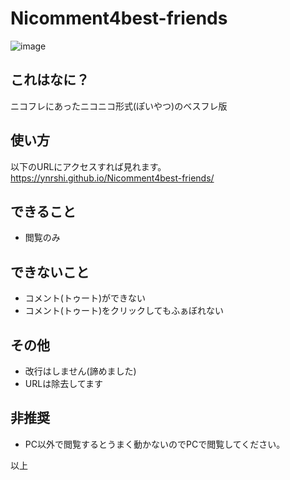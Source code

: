 # Nicomment4best-friends
![image](https://user-images.githubusercontent.com/44921082/92740541-c736a280-f3b8-11ea-9f63-a98acf45deec.png)

## これはなに？
ニコフレにあったニコニコ形式(ぽいやつ)のベスフレ版

## 使い方
以下のURLにアクセスすれば見れます。  
https://ynrshi.github.io/Nicomment4best-friends/

## できること
* 閲覧のみ

## できないこと
* コメント(トゥート)ができない
* コメント(トゥート)をクリックしてもふぁぼれない

## その他
* 改行はしません(諦めました)
* URLは除去してます

## 非推奨
* PC以外で閲覧するとうまく動かないのでPCで閲覧してください。

以上
